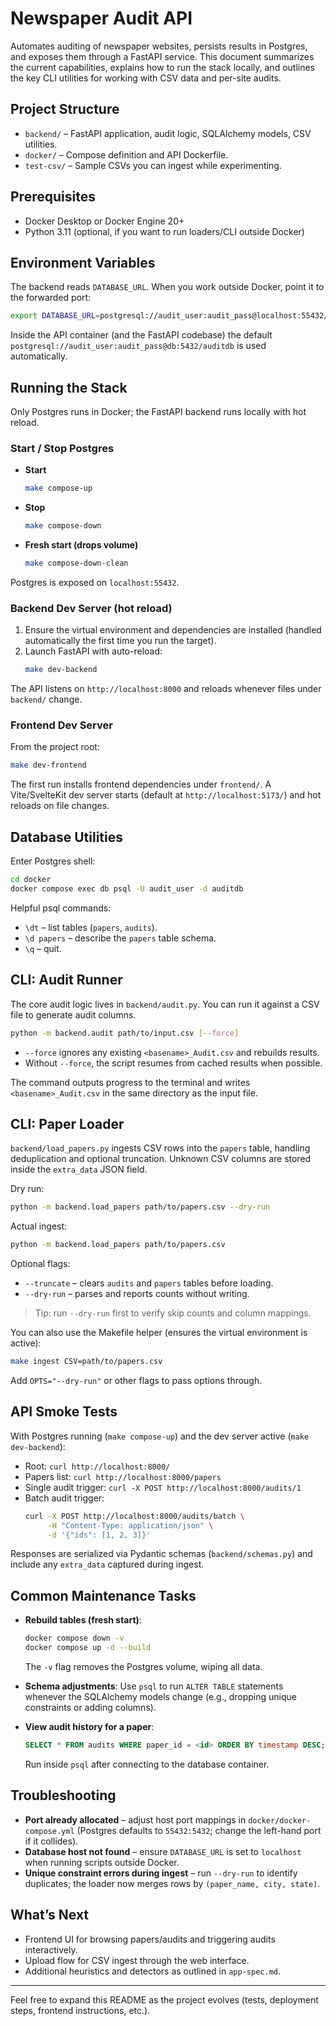 # Newspaper Audit API

Automates auditing of newspaper websites, persists results in Postgres, and exposes them through a FastAPI service. This document summarizes the current capabilities, explains how to run the stack locally, and outlines the key CLI utilities for working with CSV data and per-site audits.

## Project Structure
- `backend/` – FastAPI application, audit logic, SQLAlchemy models, CSV utilities.
- `docker/` – Compose definition and API Dockerfile.
- `test-csv/` – Sample CSVs you can ingest while experimenting.

## Prerequisites
- Docker Desktop or Docker Engine 20+
- Python 3.11 (optional, if you want to run loaders/CLI outside Docker)

## Environment Variables
The backend reads `DATABASE_URL`. When you work outside Docker, point it to the forwarded port:

```bash
export DATABASE_URL=postgresql://audit_user:audit_pass@localhost:55432/auditdb
```

Inside the API container (and the FastAPI codebase) the default `postgresql://audit_user:audit_pass@db:5432/auditdb` is used automatically.

## Running the Stack
Only Postgres runs in Docker; the FastAPI backend runs locally with hot reload.

### Start / Stop Postgres
- **Start**
  ```bash
  make compose-up
  ```
- **Stop**
  ```bash
  make compose-down
  ```
- **Fresh start (drops volume)**
  ```bash
  make compose-down-clean
  ```

Postgres is exposed on `localhost:55432`.

### Backend Dev Server (hot reload)
1. Ensure the virtual environment and dependencies are installed (handled automatically the first time you run the target).
2. Launch FastAPI with auto-reload:
   ```bash
   make dev-backend
   ```

The API listens on `http://localhost:8000` and reloads whenever files under `backend/` change.

### Frontend Dev Server
From the project root:

```bash
make dev-frontend
```

The first run installs frontend dependencies under `frontend/`. A Vite/SvelteKit dev server starts (default at `http://localhost:5173/`) and hot reloads on file changes.

## Database Utilities

Enter Postgres shell:

```bash
cd docker
docker compose exec db psql -U audit_user -d auditdb
```

Helpful psql commands:

- `\dt` – list tables (`papers`, `audits`).
- `\d papers` – describe the `papers` table schema.
- `\q` – quit.

## CLI: Audit Runner
The core audit logic lives in `backend/audit.py`. You can run it against a CSV file to generate audit columns.

```bash
python -m backend.audit path/to/input.csv [--force]
```

- `--force` ignores any existing `<basename>_Audit.csv` and rebuilds results.
- Without `--force`, the script resumes from cached results when possible.

The command outputs progress to the terminal and writes `<basename>_Audit.csv` in the same directory as the input file.

## CLI: Paper Loader
`backend/load_papers.py` ingests CSV rows into the `papers` table, handling deduplication and optional truncation. Unknown CSV columns are stored inside the `extra_data` JSON field.

Dry run:

```bash
python -m backend.load_papers path/to/papers.csv --dry-run
```

Actual ingest:

```bash
python -m backend.load_papers path/to/papers.csv
```

Optional flags:
- `--truncate` – clears `audits` and `papers` tables before loading.
- `--dry-run` – parses and reports counts without writing.

> Tip: run `--dry-run` first to verify skip counts and column mappings.

You can also use the Makefile helper (ensures the virtual environment is active):

```bash
make ingest CSV=path/to/papers.csv
```
Add `OPTS="--dry-run"` or other flags to pass options through.

## API Smoke Tests

With Postgres running (`make compose-up`) and the dev server active (`make dev-backend`):

- Root: `curl http://localhost:8000/`
- Papers list: `curl http://localhost:8000/papers`
- Single audit trigger: `curl -X POST http://localhost:8000/audits/1`
- Batch audit trigger:
  ```bash
  curl -X POST http://localhost:8000/audits/batch \
       -H "Content-Type: application/json" \
       -d '{"ids": [1, 2, 3]}'
  ```

Responses are serialized via Pydantic schemas (`backend/schemas.py`) and include any `extra_data` captured during ingest.

## Common Maintenance Tasks

- **Rebuild tables (fresh start)**:
  ```bash
  docker compose down -v
  docker compose up -d --build
  ```
  The `-v` flag removes the Postgres volume, wiping all data.

- **Schema adjustments**:
  Use `psql` to run `ALTER TABLE` statements whenever the SQLAlchemy models change (e.g., dropping unique constraints or adding columns).

- **View audit history for a paper**:
  ```sql
  SELECT * FROM audits WHERE paper_id = <id> ORDER BY timestamp DESC;
  ```
  Run inside `psql` after connecting to the database container.

## Troubleshooting

- **Port already allocated** – adjust host port mappings in `docker/docker-compose.yml` (Postgres defaults to `55432:5432`; change the left-hand port if it collides).
- **Database host not found** – ensure `DATABASE_URL` is set to `localhost` when running scripts outside Docker.
- **Unique constraint errors during ingest** – run `--dry-run` to identify duplicates; the loader now merges rows by `(paper_name, city, state)`.

## What’s Next
- Frontend UI for browsing papers/audits and triggering audits interactively.
- Upload flow for CSV ingest through the web interface.
- Additional heuristics and detectors as outlined in `app-spec.md`.

---

Feel free to expand this README as the project evolves (tests, deployment steps, frontend instructions, etc.).
